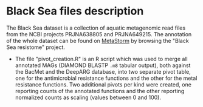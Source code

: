 # Black Sea files description

The Black Sea dataset is a collection of aquatic metagenomic read files from the NCBI projects PRJNA638805 and PRJNA649215.
The annotation of the whole dataset can be found on [MetaStorm](http://bench.cs.vt.edu/MetaStorm/) by browsing the "Black Sea resistome" project.

- The file "pivot_creation.R" is an R script which was used to merge all annotated MAGs (DIAMOND BLASTP `.m8` tabular output), both against the BacMet and the DeepARG database, into two separate pivot table, one for the antimicrobial resistance functions and the other for the metal resistance functions.
Two additional pivots per kind were created, one reporting counts of the annotated functions and the other reporting normalized counts as scaling (values between 0 and 100).
